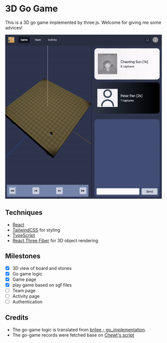# 3D Go Game

This is a 3D go game implemented by three.js. Welcome for giving me some advices!

![a 3D go game](./photos/go-game.gif)

## Techniques

- [React](https://react.dev/)
- [TailwindCSS](https://github.com/tailwindlabs/tailwindcss) for styling
- [TypeScript](https://www.typescriptlang.org/)
- [React Three Fiber](https://github.com/pmndrs/react-three-fiber) for 3D object rendering

## Milestones

- [x] 3D view of board and stones
- [x] Go game logic
- [x] Game page
- [x] play game based on sgf files
- [ ] Team page
- [ ] Activity page
- [ ] Authentication

## Credits

- The go-game logic is translated from [brilee - go_implementation](https://github.com/brilee/go_implementation).
- The go-game records were fetched base on [Chewt's script](https://gist.github.com/Chewt/c4a89bf1d54f27bf7e087a852b4610f9)
